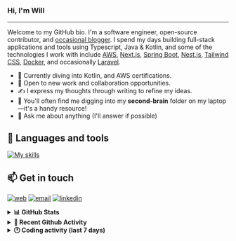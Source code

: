 ### Hi, I'm Will

---

Welcome to my GitHub bio. I'm a software engineer, open-source contributor, and [occasional blogger][blog]. I spend my days building full-stack applications and tools using Typescript, Java & Kotlin, and some of the technologies I work with include [AWS](https://aws.amazon.com/fr/), [Next.js](https://nextjs.org/), [Spring Boot](https://spring.io/projects/spring-boot), [Nest.js](https://nestjs.com/), [Tailwind CSS](https://github.com/tailwindlabs/tailwindcss), [Docker](https://www.docker.com/), and occasionally [Laravel](https://laravel.com/).

- 🔭 Currently diving into Kotlin, and AWS certifications.
- 👯 Open to new work and collaboration opportunities.
- ✍️ I express my thoughts through writing to refine my ideas.
- 🧠 You'll often find me digging into my **second-brain** folder on my laptop—it's a handy resource!
- 💬 Ask me about anything (I'll answer if possible)

## 🎨 Languages and tools

[![My skills](https://skillicons.dev/icons?i=typescript,js,nodejs,nest,java,kotlin,spring,python,fastapi,django,aws,docker,vscode,idea,tailwind&perline=15)](https://wilfriedago.dev/about#skills)

## 📫 Get in touch
[![web](https://img.shields.io/badge/WEBSITE-12100E?logo=google-earth&color=282A36)][website]
[![email](https://img.shields.io/badge/MAIL-12100E?logo=mailgun&color=282A36)][mail]
[![linkedin](https://img.shields.io/badge/LINKEDIN-12100E?logo=linkedin&color=282A36)][linkedin]


<details>
  <summary><b>📊 GitHub Stats</b></summary>
	<br/>
	<p align="left">
		<img width="49.5%" src="https://github-readme-stats.vercel.app/api?username=wilfriedago&show_icons=true&count_private=true&title_color=10b981&icon_color=10b981&theme=react&hide_border=true" />
		<img width="49.5%" src="https://streak-stats.demolab.com/?user=wilfriedago&hide_border=true&theme=react&ring=10b981&fire=fff&currStreakNum=fff&sideLabels=10b981&currStreakLabel=10b981&sideNums=fff" />
	</p>
</details>

<details>
  <summary><b>📅 Recent Github Activity</b></summary>
	<br>

<!--RECENT_ACTIVITY:last_update-->
Last Updated: Wednesday, August 27th, 2025, 4:19:38 AM
<!--RECENT_ACTIVITY:last_update_end-->

<!--RECENT_ACTIVITY:start-->
1. ⬆️ Pushed 1 commit(s) to [wilfriedago/searxng-docker](https://github.com/wilfriedago/searxng-docker)<br>
2. ⬆️ Pushed 1 commit(s) to [wilfriedago/searxng-docker](https://github.com/wilfriedago/searxng-docker)<br>
3. ⬆️ Pushed 1 commit(s) to [wilfriedago/searxng-docker](https://github.com/wilfriedago/searxng-docker)<br>
4. ⬆️ Pushed 1 commit(s) to [wilfriedago/searxng-docker](https://github.com/wilfriedago/searxng-docker)<br>
5. ⬆️ Pushed 1 commit(s) to [wilfriedago/searxng-docker](https://github.com/wilfriedago/searxng-docker)<br>
<!--RECENT_ACTIVITY:end-->
</details>

<details>
  <summary><b>🕐 Coding activity (last 7 days)</b></summary>
	<br>

<!--START_SECTION:waka-->

```python
Total Time: 13 hrs 34 mins

Java             5 hrs 50 mins   ██████████▓░░░░░░░░░░░░░░   42.47 %
Docker           41 mins         █▒░░░░░░░░░░░░░░░░░░░░░░░   05.05 %
TypeScript       35 mins         █░░░░░░░░░░░░░░░░░░░░░░░░   04.29 %
SQL              23 mins         ▓░░░░░░░░░░░░░░░░░░░░░░░░   02.91 %
Groovy           22 mins         ▓░░░░░░░░░░░░░░░░░░░░░░░░   02.69 %
Other            10 mins         ▒░░░░░░░░░░░░░░░░░░░░░░░░   01.28 %
```

<!--END_SECTION:waka-->
</details>

[website]: https://wilfriedago.me
[linkedin]: https://linkedin.com/in/wilfriedago
[blog]: https://wilfriedago.me/blog
[mail]: mailto:hello@wilfriedago.me
